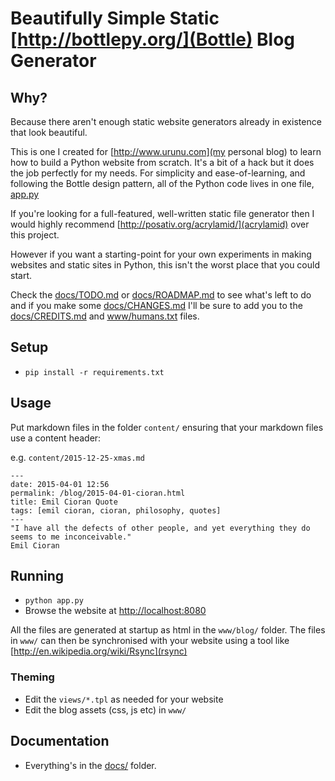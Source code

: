 # Beautifully Simple Static [http://bottlepy.org/](Bottle) Blog Generator

## Why?
Because there aren't enough static website generators already in existence that 
look beautiful. 

This is one I created for [http://www.urunu.com](my personal blog) 
to learn how to build a Python website from scratch.  It's a bit of a hack but
it does the job perfectly for my needs. For simplicity and ease-of-learning, 
and following the Bottle design pattern, all of the Python code lives in one
file, [app.py](app.py)

If you're looking for a full-featured, well-written static file generator then
I would highly recommend [http://posativ.org/acrylamid/](acrylamid) over this
project.  

However if you want a starting-point for your own experiments in making websites 
and static sites in Python, this isn't the worst place that you could start.  

Check the [docs/TODO.md](docs/TODO.md) or [docs/ROADMAP.md](docs/ROADMAP.md) 
to see what's left to do and if you make some [docs/CHANGES.md](docs/CHANGES.md) I'll be
sure to add you to the [docs/CREDITS.md](docs/CREDITS.md) and [www/humans.txt](www/humans.txt) files.

## Setup

* `pip install -r requirements.txt`

## Usage
Put markdown files in the folder `content/` ensuring that your markdown files use a content header:

e.g. `content/2015-12-25-xmas.md`

```
---
date: 2015-04-01 12:56
permalink: /blog/2015-04-01-cioran.html
title: Emil Cioran Quote
tags: [emil cioran, cioran, philosophy, quotes]
---
"I have all the defects of other people, and yet everything they do seems to me inconceivable."
Emil Cioran
```

## Running

* `python app.py` 
* Browse the website at [http://localhost:8080](http://localhost:8080/)

All the files are generated at startup as html in the `www/blog/` folder.  The files 
in `www/` can then be synchronised with your website using a tool like [http://en.wikipedia.org/wiki/Rsync](rsync)

### Theming
* Edit the `views/*.tpl` as needed for your website
* Edit the blog assets (css, js etc) in `www/`

## Documentation

* Everything's in the [docs/](docs/) folder.
